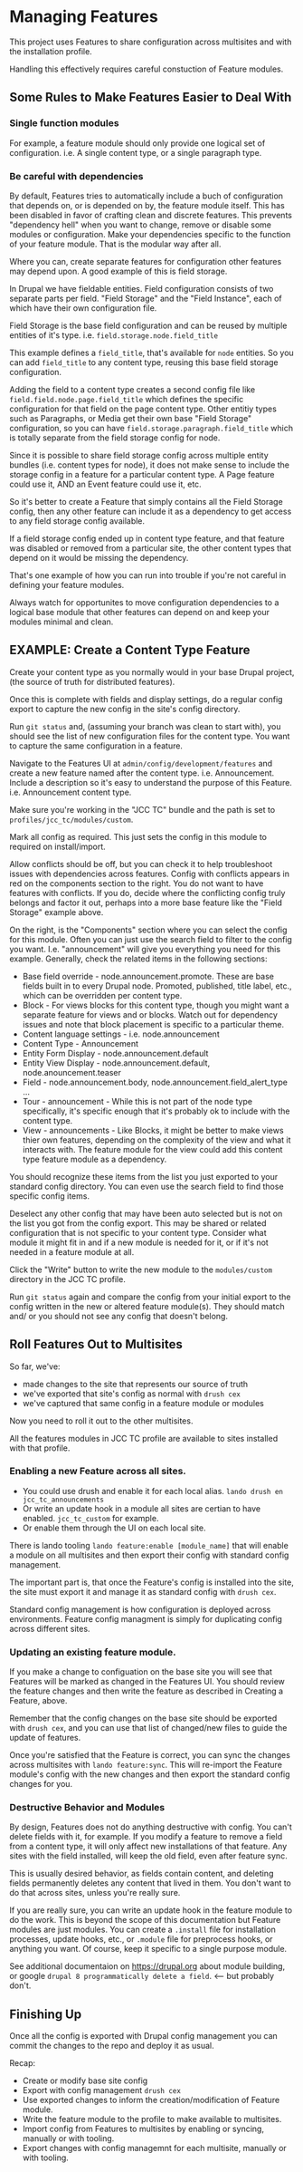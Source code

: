 # Managing Features

This project uses Features to share configuration across multisites and with the installation profile.

Handling this effectively requires careful constuction of Feature modules.

## Some Rules to Make Features Easier to Deal With

### Single function modules

For example, a feature module should only provide one logical set of
configuration. i.e. A single content type, or a single paragraph type.

### Be careful with dependencies

By default, Features tries to automatically include a buch of configuration
that depends on, or is depended on by, the feature module itself. This has been
disabled in favor of crafting clean and discrete features. This prevents
"dependency hell" when you want to change, remove or disable some modules or
configuration. Make your dependencies specific to the function of your feature
module. That is the modular way after all.

Where you can, create separate features for configuration other features
may depend upon. A good example of this is field storage.

In Drupal we have fieldable entities. Field configuration consists of two
separate parts per field. "Field Storage" and the "Field Instance", each of
which have their own configuration file.

Field Storage is the base field configuration and can be reused by multiple
entities of it's type.  i.e. `field.storage.node.field_title`

This example defines a `field_title`, that's available for `node` entities. So
you can add `field_title` to any content type, reusing this base field storage
configuration.

Adding the field to a content type creates a second config file like
`field.field.node.page.field_title` which defines the specific configuration
for that field on the page content type. Other entitiy types such as
Paragraphs, or Media get their own base "Field Storage" configuration, so you
can have `field.storage.paragraph.field_title` which is totally separate from
the field storage config for node.

Since it is possible to share field storage config across multiple entity
bundles (i.e. content types for node), it does not make sense to include the
storage config in a feature for a particular content type. A Page feature
could use it, AND an Event feature could use it, etc.

So it's better to create a Feature that simply contains all the Field Storage
config, then any other feature can include it as a dependency to get access to
any field storage config available.

If a field storage config ended up in content type feature, and that feature
was disabled or removed from a particular site, the other content types that
depend on it would be missing the dependency.

That's one example of how you can run into trouble if you're not careful in
defining your feature modules.

Always watch for opportunites to move configuration dependencies to a logical
base module that other features can depend on and keep your modules minimal
and clean.


## EXAMPLE: Create a Content Type Feature

Create your content type as you normally would in your base Drupal project, (the source of truth for distributed features).

Once this is complete with fields and display settings, do a regular config export to capture the new config in the site's config directory.

Run `git status` and, (assuming your branch was clean to start with), you should see the list of new configuration files for the content type. You want to capture the same configuration in a feature.

Navigate to the Features UI at `admin/config/development/features` and create a new feature named after the content type.  i.e. Announcement. Include a description so it's easy to understand the purpose of this Feature. i.e. Announcement content type.

Make sure you're working in the "JCC TC" bundle and the path is set to `profiles/jcc_tc/modules/custom`.

Mark all config as required. This just sets the config in this module to required on install/import.

Allow conflicts should be off, but you can check it to help troubleshoot
issues with dependencies across features. Config with conflicts appears in red
on the components section to the right. You do not want to have features with
conflicts. If you do, decide where the conflicting config truly belongs and
factor it out, perhaps into a more base feature like the "Field Storage"
example above.

On the right, is the "Components" section where you can select the config for
this module. Often you can just use the search field to filter to the config
you want. I.e. "announcement" will give you everything you need for this
example. Generally, check the related items in the following sections:

 - Base field override - node.announcement.promote. These are base fields
 built in to every Drupal node. Promoted, published, title label, etc., which
 can be overridden per content type.
 - Block - For views blocks for this content type, though you might want a
 separate feature for views and or blocks. Watch out for dependency issues and
 note that block placement is specific to a particular theme.
 - Content language settings - i.e. node.announcement
 - Content Type - Announcement
 - Entity Form Display - node.announcement.default
 - Entity View Display - node.announcement.default, node.anouncement.teaser
 - Field - node.announcement.body, node.announcement.field_alert_type ...
 - Tour - announcement - While this is not part of the node type specifically,
 it's specific enough that it's probably ok to include with the content type.
 - View - announcements - Like Blocks, it might be better to make views thier
 own features, depending on the complexity of the view and what it interacts
 with. The feature module for the view could add this content type feature
 module as a dependency.

 You should recognize these items from the list you just exported to your
 standard config directory. You can even use the search field to find those
 specific config items.

 Deselect any other config that may have been auto selected but is not on the
 list you got from the config export. This may be shared or related
 configuration that is not specific to your content type. Consider what module
 it might fit in and if a new module is needed for it, or if it's not needed
 in a feature module at all.

 Click the "Write" button to write the new module to the `modules/custom`
 directory in the JCC TC profile.

 Run `git status` again and compare the config from your initial export to the
 config written in the new or altered feature module(s). They should match and/
 or you should not see any config that doesn't belong.

 ## Roll Features Out to Multisites

 So far, we've:
  - made changes to the site that represents our source of truth
  - we've exported that site's config as normal with `drush cex`
  - we've captured that same config in a feature module or modules

Now you need to roll it out to the other multisites.

All the features modules in JCC TC profile are available to sites installed
with that profile.

### Enabling a new Feature across all sites.

- You could use drush and enable it for each local alias. `lando drush en jcc_tc_announcements`
- Or write an update hook in a module all sites are certian to have enabled. `jcc_tc_custom` for example.
- Or enable them through the UI on each local site.

There is lando tooling `lando feature:enable [module_name]` that will enable a
module on all multisites and then export their config with standard config
management.

The important part is, that once the Feature's config is installed into the
site, the site must export it and manage it as standard config with `drush cex`.

Standard config management is how configuration is deployed across environments.
Feature config managment is simply for duplicating config across different sites.

### Updating an existing feature module.

If you make a change to configuation on the base site you will see that
Features will be marked as changed in the Features UI. You should review the
feature changes and then write the feature as described in Creating a Feature,
above.

Remember that the config changes on the base site should be exported with
`drush cex`, and you can use that list of changed/new files to guide the update
of features.

Once you're satisfied that the Feature is correct, you can sync the changes
across multisites with `lando feature:sync`. This will re-import the Feature
module's config with the new changes and then export the standard config
changes for you.

### Destructive Behavior and Modules

By design, Features does not do anything destructive with config. You can't
delete fields with it, for example. If you modify a feature to remove a field
from a content type, it will only affect new installations of that feature.
Any sites with the field installed, will keep the old field, even after feature
sync.

This is usually desired behavior, as fields contain content, and deleting
fields permanently deletes any content that lived in them. You don't want to
do that across sites, unless you're really sure.

If you are really sure, you can write an update hook in the feature module to
do the work. This is beyond the scope of this documentation but Feature modules
are just modules. You can create a `.install` file for installation processes,
update hooks, etc., or `.module` file for preprocess hooks, or anything you
want.  Of course, keep it specific to a single purpose module.

See additional documentaion on https://drupal.org about module building, or
google `drupal 8 programmatically delete a field`. <-- but probably don't.

## Finishing Up

Once all the config is exported with Drupal config management you can commit
the changes to the repo and deploy it as usual.

Recap:

 - Create or modify base site config
 - Export with config management `drush cex`
 - Use exported changes to inform the creation/modification of Feature module.
 - Write the feature module to the profile to make available to multisites.
 - Import config from Features to multisites by enabling or syncing, manually or with tooling.
 - Export changes with config managemnt for each multisite, manually or with tooling.

